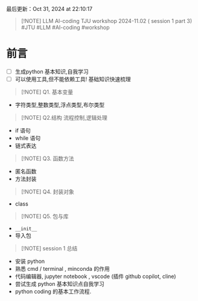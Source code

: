 最后更新：Oct 31, 2024 at 22:10:17

> [!NOTE] LLM AI-coding TJU workshop 2024-11.02 ( session 1 part 3)
#JTU  #LLM #AI-coding #workshop


# 前言

 - [ ] 生成python 基本知识,自我学习
 - [ ] 可以使用工具,但不能依赖工具! 基础知识快速梳理
 
>[!NOTE] Q1. 基本变量
- 字符类型,整数类型,浮点类型,布尔类型

>[!NOTE] Q2.结构 流程控制,逻辑处理
- if 语句
- while 语句
- 链式表达

> [!NOTE] Q3. 函数方法 
- 匿名函数
- 方法封装

> [!NOTE] Q4. 封装对象
- class 

> [!NOTE] Q5. 包与库
- `__init__`
- 导入包

> [!NOTE] session 1 总结
- 安装 python 
- 熟悉 cmd / terminal , minconda 的作用
- 代码编辑器, jupyter notebook , vscode (插件 github copilot, cline)
- 尝试生成 python 基本知识点自我学习
- python coding 的基本工作流程. 